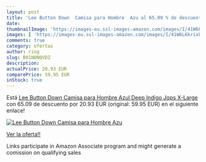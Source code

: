 ```yaml
---
layout: post
title: 'Lee Button Down  Camisa para Hombre  Azu al 65.09 % de descuento'
date: 
thumbnailImage: 'https://images-eu.ssl-images-amazon.com/images/I/41W6L6krixL._SL200_.jpg'
images: [ 'https://images-eu.ssl-images-amazon.com/images/I/41W6L6krixL._SL200_.jpg' ]
comments: true
category: ofertas
author: ring
slug: B01N0NQVDZ
description:
actualPrice: 20.93 EUR
comparePrice: 59.95 EUR
inStock: true
---
```


Está [Lee Button Down  Camisa para Hombre  Azul  Deep Indigo Jqps   X-Large](https://www.amazon.es/dp/B01N0NQVDZ/?tag=tolees-21) con 65.09 de descuento por 20.93 EUR (original: 59.95 EUR) en el siguiente enlace!

[![Lee Button Down  Camisa para Hombre  Azu](https://images-eu.ssl-images-amazon.com/images/I/41W6L6krixL._SL200_.jpg)](https://www.amazon.es/dp/B01N0NQVDZ/?tag=tolees-21)

[Ver la oferta!!](https://www.amazon.es/dp/B01N0NQVDZ/?tag=tolees-21)

Links participate in Amazon Associate program and might generate a comission on qualifying sales


